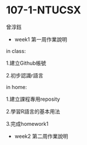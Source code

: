 ﻿# 107-1-NTUCSX
曾淳鈺


- week1
第一周作業說明

in class: 

1.建立Github帳號

2.初步認識r語言

 in home:

1.建立課程專用reposity

2.學習R語言的基本用法
 
3.完成homework1

- week2
 第二周作業說明